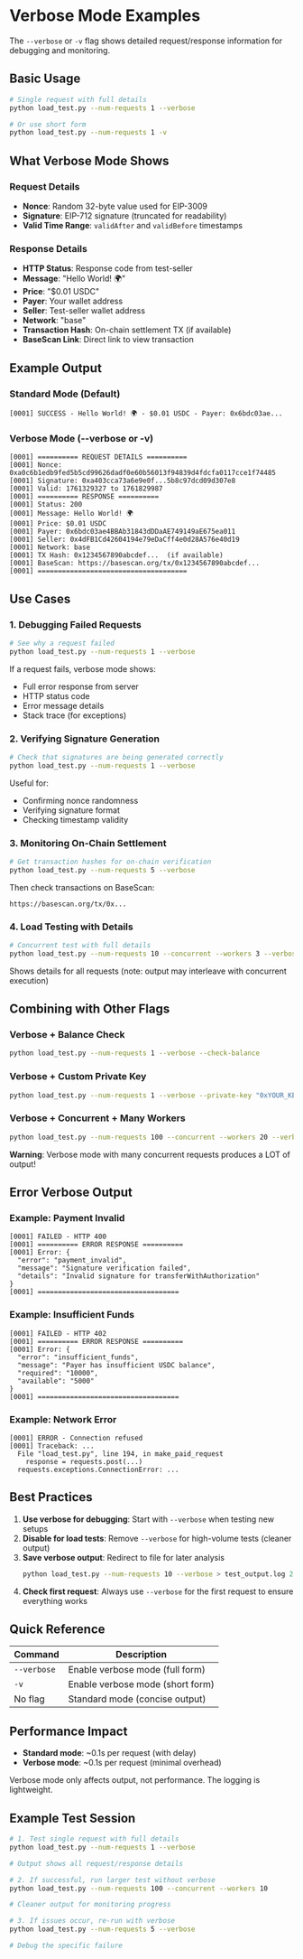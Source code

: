 # Verbose Mode Examples

The `--verbose` or `-v` flag shows detailed request/response information for debugging and monitoring.

## Basic Usage

```bash
# Single request with full details
python load_test.py --num-requests 1 --verbose

# Or use short form
python load_test.py --num-requests 1 -v
```

## What Verbose Mode Shows

### Request Details
- **Nonce**: Random 32-byte value used for EIP-3009
- **Signature**: EIP-712 signature (truncated for readability)
- **Valid Time Range**: `validAfter` and `validBefore` timestamps

### Response Details
- **HTTP Status**: Response code from test-seller
- **Message**: "Hello World! 🌍"
- **Price**: "$0.01 USDC"
- **Payer**: Your wallet address
- **Seller**: Test-seller wallet address
- **Network**: "base"
- **Transaction Hash**: On-chain settlement TX (if available)
- **BaseScan Link**: Direct link to view transaction

## Example Output

### Standard Mode (Default)
```
[0001] SUCCESS - Hello World! 🌍 - $0.01 USDC - Payer: 0x6bdc03ae...
```

### Verbose Mode (--verbose or -v)
```
[0001] ========== REQUEST DETAILS ==========
[0001] Nonce: 0xa0c6b1edb9fed5b5cd99626dadf0e60b56013f94839d4fdcfa0117cce1f74485
[0001] Signature: 0xa403cca73a6e9e0f...5b8c97dcd09d307e8
[0001] Valid: 1761329327 to 1761829987
[0001] ========== RESPONSE ==========
[0001] Status: 200
[0001] Message: Hello World! 🌍
[0001] Price: $0.01 USDC
[0001] Payer: 0x6bdc03ae4BBAb31843dDDaAE749149aE675ea011
[0001] Seller: 0x4dFB1Cd42604194e79eDaCff4e0d28A576e40d19
[0001] Network: base
[0001] TX Hash: 0x1234567890abcdef...  (if available)
[0001] BaseScan: https://basescan.org/tx/0x1234567890abcdef...
[0001] =====================================
```

## Use Cases

### 1. Debugging Failed Requests
```bash
# See why a request failed
python load_test.py --num-requests 1 --verbose
```

If a request fails, verbose mode shows:
- Full error response from server
- HTTP status code
- Error message details
- Stack trace (for exceptions)

### 2. Verifying Signature Generation
```bash
# Check that signatures are being generated correctly
python load_test.py --num-requests 1 --verbose
```

Useful for:
- Confirming nonce randomness
- Verifying signature format
- Checking timestamp validity

### 3. Monitoring On-Chain Settlement
```bash
# Get transaction hashes for on-chain verification
python load_test.py --num-requests 5 --verbose
```

Then check transactions on BaseScan:
```
https://basescan.org/tx/0x...
```

### 4. Load Testing with Details
```bash
# Concurrent test with full details
python load_test.py --num-requests 10 --concurrent --workers 3 --verbose
```

Shows details for all requests (note: output may interleave with concurrent execution)

## Combining with Other Flags

### Verbose + Balance Check
```bash
python load_test.py --num-requests 1 --verbose --check-balance
```

### Verbose + Custom Private Key
```bash
python load_test.py --num-requests 1 --verbose --private-key "0xYOUR_KEY"
```

### Verbose + Concurrent + Many Workers
```bash
python load_test.py --num-requests 100 --concurrent --workers 20 --verbose
```

**Warning**: Verbose mode with many concurrent requests produces a LOT of output!

## Error Verbose Output

### Example: Payment Invalid
```
[0001] FAILED - HTTP 400
[0001] ========== ERROR RESPONSE ==========
[0001] Error: {
  "error": "payment_invalid",
  "message": "Signature verification failed",
  "details": "Invalid signature for transferWithAuthorization"
}
[0001] ===================================
```

### Example: Insufficient Funds
```
[0001] FAILED - HTTP 402
[0001] ========== ERROR RESPONSE ==========
[0001] Error: {
  "error": "insufficient_funds",
  "message": "Payer has insufficient USDC balance",
  "required": "10000",
  "available": "5000"
}
[0001] ===================================
```

### Example: Network Error
```
[0001] ERROR - Connection refused
[0001] Traceback: ...
  File "load_test.py", line 194, in make_paid_request
    response = requests.post(...)
  requests.exceptions.ConnectionError: ...
```

## Best Practices

1. **Use verbose for debugging**: Start with `--verbose` when testing new setups
2. **Disable for load tests**: Remove `--verbose` for high-volume tests (cleaner output)
3. **Save verbose output**: Redirect to file for later analysis
   ```bash
   python load_test.py --num-requests 10 --verbose > test_output.log 2>&1
   ```
4. **Check first request**: Always use `--verbose` for the first request to ensure everything works

## Quick Reference

| Command | Description |
|---------|-------------|
| `--verbose` | Enable verbose mode (full form) |
| `-v` | Enable verbose mode (short form) |
| No flag | Standard mode (concise output) |

## Performance Impact

- **Standard mode**: ~0.1s per request (with delay)
- **Verbose mode**: ~0.1s per request (minimal overhead)

Verbose mode only affects output, not performance. The logging is lightweight.

## Example Test Session

```bash
# 1. Test single request with full details
python load_test.py --num-requests 1 --verbose

# Output shows all request/response details

# 2. If successful, run larger test without verbose
python load_test.py --num-requests 100 --concurrent --workers 10

# Cleaner output for monitoring progress

# 3. If issues occur, re-run with verbose
python load_test.py --num-requests 5 --verbose

# Debug the specific failure
```
